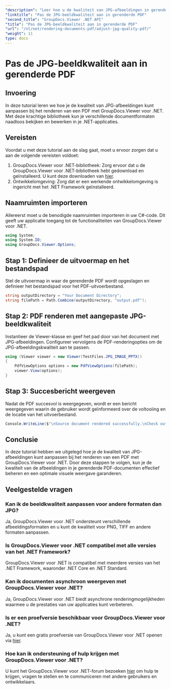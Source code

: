 ```yaml
---
"description": "Leer hoe u de kwaliteit van JPG-afbeeldingen in gerenderde PDF-documenten kunt aanpassen met GroupDocs.Viewer voor .NET. Verbeter uw documentweergave."
"linktitle": "Pas de JPG-beeldkwaliteit aan in gerenderde PDF"
"second_title": "GroupDocs.Viewer .NET API"
"title": "Pas de JPG-beeldkwaliteit aan in gerenderde PDF"
"url": "/nl/net/rendering-documents-pdf/adjust-jpg-quality-pdf/"
"weight": 11
type: docs
---
```

# Pas de JPG-beeldkwaliteit aan in gerenderde PDF

## Invoering
In deze tutorial leren we hoe je de kwaliteit van JPG-afbeeldingen kunt aanpassen bij het renderen van een PDF met GroupDocs.Viewer voor .NET. Met deze krachtige bibliotheek kun je verschillende documentformaten naadloos bekijken en bewerken in je .NET-applicaties.
## Vereisten
Voordat u met deze tutorial aan de slag gaat, moet u ervoor zorgen dat u aan de volgende vereisten voldoet:
1. GroupDocs.Viewer voor .NET-bibliotheek: Zorg ervoor dat u de GroupDocs.Viewer voor .NET-bibliotheek hebt gedownload en geïnstalleerd. U kunt deze downloaden van [hier](https://releases.groupdocs.com/viewer/net/).
2. Ontwikkelomgeving: Zorg dat er een werkende ontwikkelomgeving is ingericht met het .NET Framework geïnstalleerd.

## Naamruimten importeren
Allereerst moet u de benodigde naamruimten importeren in uw C#-code. Dit geeft uw applicatie toegang tot de functionaliteiten van GroupDocs.Viewer voor .NET.
```csharp
using System;
using System.IO;
using GroupDocs.Viewer.Options;
```
## Stap 1: Definieer de uitvoermap en het bestandspad
Stel de uitvoermap in waar de gerenderde PDF wordt opgeslagen en definieer het bestandspad voor het PDF-uitvoerbestand.
```csharp
string outputDirectory = "Your Document Directory";
string filePath = Path.Combine(outputDirectory, "output.pdf");
```
## Stap 2: PDF renderen met aangepaste JPG-beeldkwaliteit
Instantieer de Viewer-klasse en geef het pad door van het document met JPG-afbeeldingen. Configureer vervolgens de PDF-renderingopties om de JPG-afbeeldingskwaliteit aan te passen.
```csharp
using (Viewer viewer = new Viewer(TestFiles.JPG_IMAGE_PPTX))
{               
    PdfViewOptions options = new PdfViewOptions(filePath);
    viewer.View(options);
}
```
## Stap 3: Succesbericht weergeven
Nadat de PDF succesvol is weergegeven, wordt er een bericht weergegeven waarin de gebruiker wordt geïnformeerd over de voltooiing en de locatie van het uitvoerbestand.
```csharp
Console.WriteLine($"\nSource document rendered successfully.\nCheck output in {outputDirectory}.");
```

## Conclusie
In deze tutorial hebben we uitgelegd hoe je de kwaliteit van JPG-afbeeldingen kunt aanpassen bij het renderen van een PDF met GroupDocs.Viewer voor .NET. Door deze stappen te volgen, kun je de kwaliteit van de afbeeldingen in je gerenderde PDF-documenten effectief beheren en een optimale visuele weergave garanderen.
## Veelgestelde vragen
### Kan ik de beeldkwaliteit aanpassen voor andere formaten dan JPG?
Ja, GroupDocs.Viewer voor .NET ondersteunt verschillende afbeeldingsformaten en u kunt de kwaliteit voor PNG, TIFF en andere formaten aanpassen.
### Is GroupDocs.Viewer voor .NET compatibel met alle versies van het .NET Framework?
GroupDocs.Viewer voor .NET is compatibel met meerdere versies van het .NET Framework, waaronder .NET Core en .NET Standard.
### Kan ik documenten asynchroon weergeven met GroupDocs.Viewer voor .NET?
Ja, GroupDocs.Viewer voor .NET biedt asynchrone renderingmogelijkheden waarmee u de prestaties van uw applicaties kunt verbeteren.
### Is er een proefversie beschikbaar voor GroupDocs.Viewer voor .NET?
Ja, u kunt een gratis proefversie van GroupDocs.Viewer voor .NET openen via [hier](https://releases.groupdocs.com/).
### Hoe kan ik ondersteuning of hulp krijgen met GroupDocs.Viewer voor .NET?
U kunt het GroupDocs.Viewer voor .NET-forum bezoeken [hier](https://forum.groupdocs.com/c/viewer/9) om hulp te krijgen, vragen te stellen en te communiceren met andere gebruikers en ontwikkelaars.
